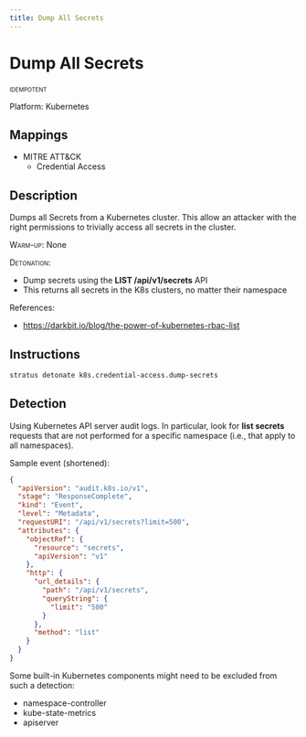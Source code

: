 ```yaml
---
title: Dump All Secrets
---
```


# Dump All Secrets


 <span class="smallcaps w3-badge w3-blue w3-round w3-text-white" title="This attack technique can be detonated multiple times">idempotent</span> 

Platform: Kubernetes

## Mappings

- MITRE ATT&CK
    - Credential Access



## Description


Dumps all Secrets from a Kubernetes cluster. 
This allow an attacker with the right permissions to trivially access all secrets in the cluster.

<span style="font-variant: small-caps;">Warm-up</span>: None

<span style="font-variant: small-caps;">Detonation</span>: 

- Dump secrets using the **LIST /api/v1/secrets** API
- This returns all secrets in the K8s clusters, no matter their namespace

References:

- https://darkbit.io/blog/the-power-of-kubernetes-rbac-list


## Instructions

```bash title="Detonate with Stratus Red Team"
stratus detonate k8s.credential-access.dump-secrets
```
## Detection


Using Kubernetes API server audit logs. In particular, look for **list secrets** requests that are not performed
for a specific namespace (i.e., that apply to all namespaces).

Sample event (shortened):

```json
{
  "apiVersion": "audit.k8s.io/v1",
  "stage": "ResponseComplete",
  "kind": "Event",
  "level": "Metadata",
  "requestURI": "/api/v1/secrets?limit=500",
  "attributes": {
    "objectRef": {
      "resource": "secrets",
      "apiVersion": "v1"
    },
    "http": {
      "url_details": {
        "path": "/api/v1/secrets",
        "queryString": {
          "limit": "500"
        }
      },
      "method": "list"
    }
  }
}
```

Some built-in Kubernetes components might need to be excluded from such a detection:

- namespace-controller
- kube-state-metrics
- apiserver


